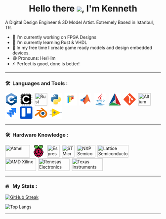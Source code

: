  <h1 align="center">Hello there <img src="https://media.giphy.com/media/hvRJCLFzcasrR4ia7z/giphy.gif" width="40">, I'm Kenneth</h1>

A Digital Design Engineer & 3D Model Artist. Extremely Based in Istanbul, TR.

- 🔭 I’m currently working on FPGA Designs
- 🌱 I’m currently learning Rust & VHDL
- 🤔 In my free time I create game ready models and design embedded devices.
- 😄 Pronouns: He/Him
- ⚡ Perfect is good, done is better!

---

### 🛠 &nbsp;Languages and Tools :

<p>
  <img src="https://github.com/devicons/devicon/blob/master/icons/cplusplus/cplusplus-original.svg" title="C++" **alt="C++" width="40" height="40"/>&nbsp;
  <img src="https://github.com/devicons/devicon/blob/master/icons/embeddedc/embeddedc-original.svg" title="Embedded C" **alt="Embedded C" width="40" height="40"/>&nbsp;
  <img src="https://cdn.simpleicons.org/rust/e43716" title="Rust" **alt="Rust" width="40" height="40"/>&nbsp;
  <img src="https://github.com/devicons/devicon/blob/master/icons/python/python-original.svg" title="Python" **alt="Python" width="40" height="40"/>&nbsp;
  <img src="https://github.com/devicons/devicon/blob/master/icons/pytest/pytest-original.svg" title="PyTest" **alt="PyTest" width="40" height="40"/>&nbsp;
  <img src="https://github.com/devicons/devicon/blob/master/icons/matlab/matlab-original.svg" title="Matlab" **alt="Matlab" width="40" height="40"/>&nbsp;
  <img src="https://github.com/devicons/devicon/blob/master/icons/java/java-original.svg" title="Java" alt="Java" width="40" height="40"/>&nbsp;
  <img src="https://github.com/devicons/devicon/blob/master/icons/cmake/cmake-original.svg" title="CMake" alt="CMake" width="40" height="40"/>&nbsp;
  <img src="https://github.com/devicons/devicon/blob/master/icons/git/git-plain.svg" title="Git" **alt="Git" width="40" height="40"/>&nbsp;
  <img src="https://cdn.simpleicons.org/altiumdesigner/A5915F" title="Altium Designer" **alt="Altium Designer" width="40" height="40"/>&nbsp;
  <img src="https://github.com/devicons/devicon/blob/master/icons/jira/jira-original.svg" title="Jira" **alt="Jira" width="40" height="40"/>&nbsp;
  <img src="https://github.com/devicons/devicon/blob/master/icons/trello/trello-plain.svg" title="Trello" **alt="Trello" width="40" height="40"/>&nbsp;
  <img src="https://github.com/devicons/devicon/blob/master/icons/blender/blender-original.svg" title="Blender" **alt="Blender" width="40" height="40"/>&nbsp;
  <img src="https://github.com/devicons/devicon/blob/master/icons/labview/labview-original.svg" title="LabView" **alt="LabView" width="40" height="40"/>&nbsp;
</p>

---

### 🛠 &nbsp;Hardware Knowledge :

<p>
 <img src="https://upload.wikimedia.org/wikipedia/commons/e/ec/Atmel_logo2.svg" title="Atmel" **alt="Atmel" width="80" height="40"/>&nbsp;
 <img src="https://github.com/devicons/devicon/blob/master/icons/raspberrypi/raspberrypi-original.svg" title="Raspberry Pi" **alt="Raspberry Pi" width="40" height="40"/>&nbsp;
 <img src="https://cdn.simpleicons.org/espressif/E7352C" title="Espressif" **alt="Espressif" width="40" height="40"/>&nbsp;
 <img src="https://cdn.simpleicons.org/stmicroelectronics/03234B" title="ST Micro" **alt="ST Micro" width="40" height="40"/>&nbsp;
 <img src="https://upload.wikimedia.org/wikipedia/commons/5/50/NXP_Semiconductors_logo_2023.svg" title="NXP Semiconductor" **alt="NXP" width="60" height="40"/>&nbsp;
 <img src="https://upload.wikimedia.org/wikipedia/commons/e/e1/Lattice_Semiconductor_logo.svg" title="Lattice Semiconductor" **alt="Lattice" width="100" height="40"/>&nbsp;
 <img src="https://upload.wikimedia.org/wikipedia/commons/c/cb/Xilinx_logo.svg" title="AMD Xilinx" **alt="AMD Xilinx" width="100" height="40"/>&nbsp;
 <img src="https://www.renesas.com/themes/idt8/src/components/header/images/header-sets/pride/header-w.svg?header_set=1&ts=1629138828" title="Renesas Electronics" **alt="Renesas" width="100" height="40"/>&nbsp;
 <img src="https://upload.wikimedia.org/wikipedia/commons/b/ba/TexasInstruments-Logo.svg" title="Texas Instruments" **alt="TI" width="100" height="40"/>&nbsp;
</p>

---

### 🔥 &nbsp; My Stats :
[![GitHub Streak](https://streak-stats.demolab.com?user=TheCodeNugget&theme=catppuccin-mocha&mode=weekly&border_radius=20&sideNums=FAB387&fire=F38BA8&ring=EBA0AC&sideLabels=CBA6F7&dates=F2CDCD&background=1E1E2E&currStreakNum=CBA6F7)](https://git.io/streak-stats)

![Top Langs](https://github-readme-stats.vercel.app/api/top-langs/?username=TheCodeNugget&layout=compact&title_color=fab387&icon_color=cba6f7&text_color=f5e0dc&bg_color=1e1e2e&border_radius=20&card_width=495)

---
